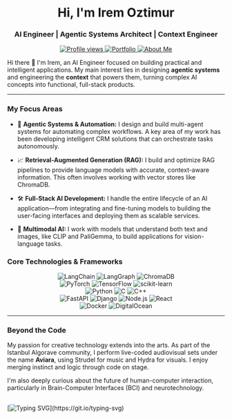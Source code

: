 <h1 align="center">Hi, I'm Irem Oztimur </h1>

<h3 align="center">AI Engineer | Agentic Systems Architect | Context Engineer</h3>

<p align="center">
  <a href="https://github.com/iremoztimur">
    <img src="https://komarev.com/ghpvc/?username=iremoztimur&label=Profile%20Views&color=61177c&style=flat-square" alt="Profile views" />
  </a>
  <a href="https://ioztimur.vercel.app/">
    <img src="https://img.shields.io/badge/Portfolio-Website-blue?style=flat-square&logo=vercel" alt="Portfolio">
  </a>
  <a href="https://magenta-painter-fc2.notion.site/rem-ztimur-4ab10311196a45d586fbd8e7f63bcdd0">
    <img src="https://img.shields.io/badge/About%20Me-Notion-lightgrey?style=flat-square&logo=notion" alt="About Me">
  </a>
</p>

Hi there 👋 I'm Irem, an AI Engineer focused on building practical and intelligent applications. My main interest lies in designing **agentic systems** and engineering the **context** that powers them, turning complex AI concepts into functional, full-stack products.

---

### My Focus Areas

* 🧠 **Agentic Systems & Automation:** I design and build multi-agent systems for automating complex workflows. A key area of my work has been developing intelligent CRM solutions that can orchestrate tasks autonomously.

* 📈 **Retrieval-Augmented Generation (RAG):** I build and optimize RAG pipelines to provide language models with accurate, context-aware information. This often involves working with vector stores like ChromaDB.

* 🛠️ **Full-Stack AI Development:** I handle the entire lifecycle of an AI application—from integrating and fine-tuning models to building the user-facing interfaces and deploying them as scalable services.

* 🔧 **Multimodal AI:** I work with models that understand both text and images, like CLIP and PaliGemma, to build applications for vision-language tasks.

### Core Technologies & Frameworks

<p align="center">
  <img src="https://img.shields.io/badge/LangChain-101010?style=for-the-badge" alt="LangChain"/>
  <img src="https://img.shields.io/badge/LangGraph-101010?style=for-the-badge" alt="LangGraph"/>
  <img src="https://img.shields.io/badge/ChromaDB-5B3BFE?style=for-the-badge" alt="ChromaDB"/>
  <br>
  <img src="https://img.shields.io/badge/PyTorch-%23EE4C2C.svg?&style=for-the-badge&logo=PyTorch&logoColor=white" alt="PyTorch"/>
  <img src="https://img.shields.io/badge/TensorFlow-%23FF6F00.svg?&style=for-the-badge&logo=TensorFlow&logoColor=white" alt="TensorFlow"/>
  <img src="https://img.shields.io/badge/scikit--learn-%23F7931E.svg?&style=for-the-badge&logo=scikit-learn&logoColor=white" alt="scikit-learn"/>
  <br>
  <img src="https://img.shields.io/badge/python-3670A0?style=for-the-badge&logo=python&logoColor=ffdd54" alt="Python"/>
  <img src="https://img.shields.io/badge/C-00599C?style=for-the-badge&logo=c&logoColor=white" alt="C"/>
  <img src="https://img.shields.io/badge/C++-00599C?style=for-the-badge&logo=cplusplus&logoColor=white" alt="C++"/>
  <br>
  <img src="https://img.shields.io/badge/FastAPI-005571?style=for-the-badge&logo=fastapi" alt="FastAPI"/>
  <img src="https://img.shields.io/badge/django-%23092E20.svg?&style=for-the-badge&logo=django&logoColor=white" alt="Django"/>
  <img src="https://img.shields.io/badge/node.js-6DA55F?style=for-the-badge&logo=node.js&logoColor=white" alt="Node.js"/>
  <img src="https://img.shields.io/badge/react-%2320232a.svg?&style=for-the-badge&logo=react&logoColor=%2361DAFB" alt="React"/>
  <br>
  <img src="https://img.shields.io/badge/docker-%230db7ed.svg?&style=for-the-badge&logo=docker&logoColor=white" alt="Docker"/>
  <img src="https://img.shields.io/badge/DigitalOcean-%230167ff.svg?&style=for-the-badge&logo=digitalocean&logoColor=white" alt="DigitalOcean"/>
</p>



---

### Beyond the Code

My passion for creative technology extends into the arts. As part of the Istanbul Algorave community, I perform live-coded audiovisual sets under the name **Aviara**, using Strudel for music and Hydra for visuals. I enjoy merging instinct and logic through code on stage.

I'm also deeply curious about the future of human-computer interaction, particularly in Brain-Computer Interfaces (BCI) and neurotechnology.

##
[![Typing SVG](https://readme-typing-svg.herokuapp.com?duration=9999&color=4EF702&lines=Follow+the+white+rabbit...)](https://git.io/typing-svg) 

